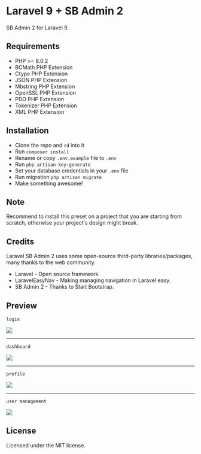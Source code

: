 # Laravel 9 + SB Admin 2

SB Admin 2 for Laravel 9.

## Requirements

- PHP >= 8.0.2
- BCMath PHP Extension
- Ctype PHP Extension
- JSON PHP Extension
- Mbstring PHP Extension
- OpenSSL PHP Extension
- PDO PHP Extension
- Tokenizer PHP Extension
- XML PHP Extension

## Installation

- Clone the repo and `cd` into it
- Run `composer install`
- Rename or copy `.env.example` file to `.env`
- Run `php artisan key:generate`
- Set your database credentials in your `.env` file
- Run migration `php artisan migrate`
- Make something awesome!

## Note

Recommend to install this preset on a project that you are starting from scratch, otherwise your project's design might break.

## Credits

Laravel SB Admin 2 uses some open-source third-party libraries/packages, many thanks to the web community.

- Laravel - Open source framework.
- LaravelEasyNav - Making managing navigation in Laravel easy.
- SB Admin 2 - Thanks to Start Bootstrap.

## Preview

`login`

<img src="https://i.ibb.co/gtmgbyj/preview-2.png">

***

`dashboard`

<img src="https://i.ibb.co/m42TN1p/preview-1.png">

***

`profile`

<img src="https://i.ibb.co/DbsHRg9/preview-4.png">

***

`user management`

<img src="https://i.ibb.co/nMNw0P9/preview-5.png">

## License

Licensed under the MIT license.
